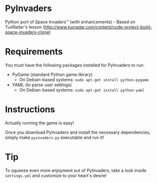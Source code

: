 PyInvaders
==========

Python port of Space Invaders™ (with enhancements) - Based on TuxRadar's lesson (http://www.tuxradar.com/content/code-project-build-space-invaders-clone)


Requirements
==========

You must have the following packages installed for PyInvaders to run:

- PyGame (standard Python game library)
	- On Debian-based systems: `sudo apt-get install python-pygame`
- YAML (to parse user settings)
	- On Debian-based systems: `sudo apt-get install python-yaml`


Instructions
==========

Actually running the game is easy!

Once you download PyInvaders and install the necessary dependencies, simply make `pyinvaders.py` executable and run it!


Tip
==========

To squeeze even more enjoyment out of PyInvaders, take a look inside `settings.yml` and customize to your heart's desire!
